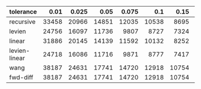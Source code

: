 | tolerance  |  0.01 |  0.025 |  0.05 |  0.075 |  0.1 |  0.15 |  0.2 |  0.25 |  0.5 |  1 |
|-----------| -----:| -----:| -----:| -----:| -----:| -----:| -----:| -----:| -----:| -----:|
| recursive    | 33458 | 20966 | 14851 | 12035 | 10538 | 8695 | 7464 | 6692 | 4943 | 3644 |
| levien       | 24756 | 16097 | 11736 | 9807 | 8727 | 7324 | 6513 | 5949 | 4608 | 3644 |
| linear       | 31886 | 20145 | 14139 | 11592 | 10132 | 8252 | 7133 | 6473 | 4799 | 3614 |
| levien-linear| 24718 | 16086 | 11716 | 9871 | 8777 | 7417 | 6625 | 6089 | 4645 | 3590 |
| wang         | 38187 | 24631 | 17741 | 14720 | 12918 | 10754 | 9459 | 8594 | 6451 | 4862 |
| fwd-diff     | 38187 | 24631 | 17741 | 14720 | 12918 | 10754 | 9459 | 8594 | 6451 | 4862 |
